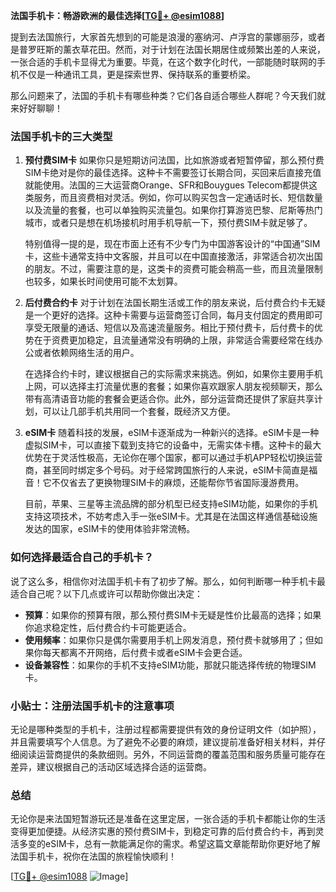 **法国手机卡：畅游欧洲的最佳选择[[TG💪+ @esim1088](https://t.me/s/esim1088)]**

提到去法国旅行，大家首先想到的可能是浪漫的塞纳河、卢浮宫的蒙娜丽莎，或者是普罗旺斯的薰衣草花田。然而，对于计划在法国长期居住或频繁出差的人来说，一张合适的手机卡显得尤为重要。毕竟，在这个数字化时代，一部能随时联网的手机不仅是一种通讯工具，更是探索世界、保持联系的重要桥梁。

那么问题来了，法国的手机卡有哪些种类？它们各自适合哪些人群呢？今天我们就来好好聊聊！

### 法国手机卡的三大类型

1. **预付费SIM卡**
   如果你只是短期访问法国，比如旅游或者短暂停留，那么预付费SIM卡绝对是你的最佳选择。这种卡不需要签订长期合同，买回来后直接充值就能使用。法国的三大运营商Orange、SFR和Bouygues Telecom都提供这类服务，而且资费相对灵活。例如，你可以购买包含一定通话时长、短信数量以及流量的套餐，也可以单独购买流量包。如果你打算游览巴黎、尼斯等热门城市，或者只是想在机场接机时用手机导航一下，预付费SIM卡就足够了。

   特别值得一提的是，现在市面上还有不少专门为中国游客设计的“中国通”SIM卡，这些卡通常支持中文客服，并且可以在中国直接激活，非常适合初次出国的朋友。不过，需要注意的是，这类卡的资费可能会稍高一些，而且流量限制也较多，如果长时间使用可能不太划算。

2. **后付费合约卡**
   对于计划在法国长期生活或工作的朋友来说，后付费合约卡无疑是一个更好的选择。这种卡需要与运营商签订合同，每月支付固定的费用即可享受无限量的通话、短信以及高速流量服务。相比于预付费卡，后付费卡的优势在于资费更加稳定，且流量通常没有明确的上限，非常适合需要经常在线办公或者依赖网络生活的用户。

   在选择合约卡时，建议根据自己的实际需求来挑选。例如，如果你主要用手机上网，可以选择主打流量优惠的套餐；如果你喜欢跟家人朋友视频聊天，那么带有高清语音功能的套餐会更适合你。此外，部分运营商还提供了家庭共享计划，可以让几部手机共用同一个套餐，既经济又方便。

3. **eSIM卡**
   随着科技的发展，eSIM卡逐渐成为一种新兴的选择。eSIM卡是一种虚拟SIM卡，可以直接下载到支持它的设备中，无需实体卡槽。这种卡的最大优势在于灵活性极高，无论你在哪个国家，都可以通过手机APP轻松切换运营商，甚至同时绑定多个号码。对于经常跨国旅行的人来说，eSIM卡简直是福音！它不仅省去了更换物理SIM卡的麻烦，还能帮你节省国际漫游费用。

   目前，苹果、三星等主流品牌的部分机型已经支持eSIM功能，如果你的手机支持这项技术，不妨考虑入手一张eSIM卡。尤其是在法国这样通信基础设施发达的国家，eSIM卡的使用体验非常流畅。

### 如何选择最适合自己的手机卡？

说了这么多，相信你对法国手机卡有了初步了解。那么，如何判断哪一种手机卡最适合自己呢？以下几点或许可以帮助你做出决定：

- **预算**：如果你的预算有限，那么预付费SIM卡无疑是性价比最高的选择；如果你追求稳定性，后付费合约卡可能更适合。
- **使用频率**：如果你只是偶尔需要用手机上网发消息，预付费卡就够用了；但如果你每天都离不开网络，后付费卡或者eSIM卡会更合适。
- **设备兼容性**：如果你的手机不支持eSIM功能，那就只能选择传统的物理SIM卡。

### 小贴士：注册法国手机卡的注意事项

无论是哪种类型的手机卡，注册过程都需要提供有效的身份证明文件（如护照），并且需要填写个人信息。为了避免不必要的麻烦，建议提前准备好相关材料，并仔细阅读运营商提供的条款细则。另外，不同运营商的覆盖范围和服务质量可能存在差异，建议根据自己的活动区域选择合适的运营商。

### 总结

无论你是来法国短暂游玩还是准备在这里定居，一张合适的手机卡都能让你的生活变得更加便捷。从经济实惠的预付费SIM卡，到稳定可靠的后付费合约卡，再到灵活多变的eSIM卡，总有一款能满足你的需求。希望这篇文章能帮助你更好地了解法国手机卡，祝你在法国的旅程愉快顺利！

[[TG💪+ @esim1088](https://t.me/s/esim1088) ![Image](https://i.postimg.cc/4NQfJmqS/Snipaste-2025-05-13-00-14-12.png)]